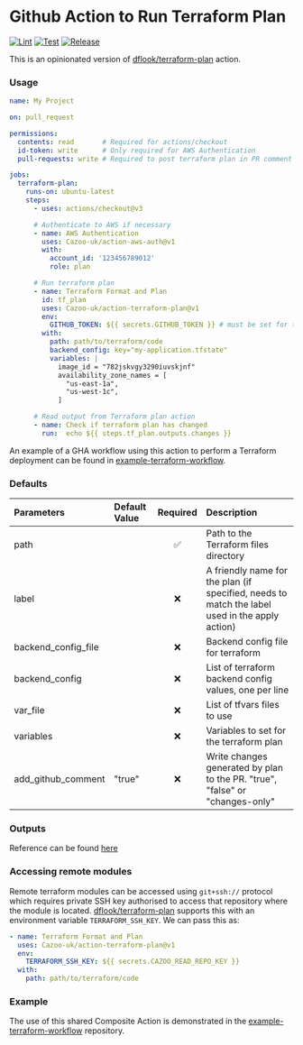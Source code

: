 # Github Action to Run Terraform Plan
[![Lint](https://github.com/Cazoo-uk/action-terraform-plan/actions/workflows/lint.yaml/badge.svg)](https://github.com/Cazoo-uk/action-terraform-plan/actions/workflows/lint.yaml) [![Test](https://github.com/Cazoo-uk/action-terraform-plan/actions/workflows/test.yaml/badge.svg)](https://github.com/Cazoo-uk/action-terraform-plan/actions/workflows/test.yaml) [![Release](https://github.com/Cazoo-uk/action-terraform-plan/actions/workflows/release.yaml/badge.svg)](https://github.com/Cazoo-uk/action-terraform-plan/actions/workflows/release.yaml)

This is an opinionated version of [dflook/terraform-plan](https://github.com/dflook/terraform-plan) action.

### Usage
```yaml
name: My Project

on: pull_request

permissions:
  contents: read       # Required for actions/checkout
  id-token: write      # Only required for AWS Authentication
  pull-requests: write # Required to post terraform plan in PR comment

jobs:
  terraform-plan:
    runs-on: ubuntu-latest
    steps:
      - uses: actions/checkout@v3

      # Authenticate to AWS if necessary
      - name: AWS Authentication
        uses: Cazoo-uk/action-aws-auth@v1
        with:
          account_id: '123456789012'
          role: plan

      # Run terraform plan
      - name: Terraform Format and Plan
        id: tf_plan
        uses: Cazoo-uk/action-terraform-plan@v1
        env:
          GITHUB_TOKEN: ${{ secrets.GITHUB_TOKEN }} # must be set for the plan to be added as PR comment, unless add_github_comment is "false"
        with:
          path: path/to/terraform/code
          backend_config: key="my-application.tfstate"
          variables: |
            image_id = "782jskvgy3290iuvskjnf"
            availability_zone_names = [
              "us-east-1a",
              "us-west-1c",
            ]

      # Read output from Terraform plan action
      - name: Check if terraform plan has changed
        run:  echo ${{ steps.tf_plan.outputs.changes }}
```

An example of a GHA workflow using this action to perform a Terraform deployment can be found in [example-terraform-workflow](https://github.com/Cazoo-uk/example-terraform-workflow).

### Defaults
| Parameters | Default Value  | Required | Description |
| :---   | :- | :-: | :- |
| path |  | ✅ | Path to the Terraform files directory  |
| label |  | ❌ | A friendly name for the plan (if specified, needs to match the label used in the apply action)  |
| backend_config_file |  | ❌ | Backend config file for terraform |
| backend_config |  | ❌ | List of terraform backend config values, one per line |
| var_file |  | ❌ | List of tfvars files to use |
| variables |  | ❌ | Variables to set for the terraform plan |
| add_github_comment | "true" | ❌ | Write changes generated by plan to the PR. "true", "false" or "changes-only"  |

### Outputs
Reference can be found [here](https://github.com/dflook/terraform-plan#outputs)

### Accessing remote modules
Remote terraform modules can be accessed using `git+ssh://` protocol which requires private SSH key authorised to access that repository where the module is located. [dflook/terraform-plan](https://github.com/dflook/terraform-plan) supports this with an environment variable `TERRAFORM_SSH_KEY`. We can pass this as:
```yaml
- name: Terraform Format and Plan
  uses: Cazoo-uk/action-terraform-plan@v1
  env:
    TERRAFORM_SSH_KEY: ${{ secrets.CAZOO_READ_REPO_KEY }}
  with:
    path: path/to/terraform/code
```

### Example
The use of this shared Composite Action is demonstrated in the [example-terraform-workflow](https://github.com/Cazoo-uk/example-terraform-workflow) repository.
